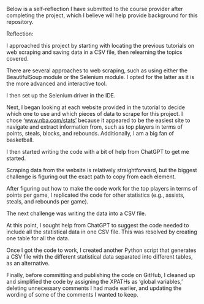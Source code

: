 Below is a self-reflection I have submitted to the course provider after completing the project, which I believe will help provide background for this repository.

Reflection:

I approached this project by starting with locating the previous tutorials on web scraping and saving data in a CSV file, then relearning the topics covered.

There are several approaches to web scraping, such as using either the BeautifulSoup module or the Selenium module. I opted for the latter as it is the more advanced and interactive tool.

I then set up the Selenium driver in the IDE.

Next, I began looking at each website provided in the tutorial to decide which one to use and which pieces of data to scrape for this project. I chose ‘www.nba.com/stats’ because it appeared to be the easiest site to navigate and extract information from, such as top players in terms of points, steals, blocks, and rebounds. Additionally, I am a big fan of basketball.

I then started writing the code with a bit of help from ChatGPT to get me started.

Scraping data from the website is relatively straightforward, but the biggest challenge is figuring out the exact path to copy from each element.

After figuring out how to make the code work for the top players in terms of points per game, I replicated the code for other statistics (e.g., assists, steals, and rebounds per game).

The next challenge was writing the data into a CSV file.

At this point, I sought help from ChatGPT to suggest the code needed to include all the statistical data in one CSV file. This was resolved by creating one table for all the data.

Once I got the code to work, I created another Python script that generates a CSV file with the different statistical data separated into different tables, as an alternative.

Finally, before committing and publishing the code on GitHub, I cleaned up and simplified the code by assigning the XPATHs as ‘global variables,’ deleting unnecessary comments I had made earlier, and updating the wording of some of the comments I wanted to keep.
